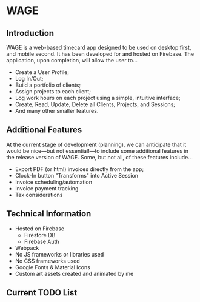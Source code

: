 # WAGE

## Introduction

WAGE is a web-based timecard app designed to be used on desktop first, and mobile second. It has been developed for and hosted on Firebase. The application, upon completion, will allow the user to...

  * Create a User Profile;
  * Log In/Out;
  * Build a portfolio of clients;
  * Assign projects to each client;
  * Log work hours on each project using a simple, intuitive interface;
  * Create, Read, Update, Delete all Clients, Projects, and Sessions;
  * And many other smaller features.

## Additional Features

At the current stage of development (planning), we can anticipate that it would be nice—but not essential!—to include some additional features in the release version of WAGE. Some, but not all, of these features include...

  * Export PDF (or html) invoices directly from the app;
  * Clock-In button "Transforms" into Active Session
  * Invoice scheduling/automation
  * Invoice payment tracking
  * Tax considerations

## Technical Information

  * Hosted on Firebase
    * Firestore DB
    * Firebase Auth
  * Webpack
  * No JS frameworks or libraries used
  * No CSS frameworks used
  * Google Fonts & Material Icons
  * Custom art assets created and animated by me

## Current TODO List
